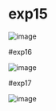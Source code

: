 # exp15

![image](https://github.com/Mahishaw/TOC/assets/117896534/d778cc5e-6bbb-4b1c-9f62-0ce7f0c9e1b5)

#exp16

![image](https://github.com/Mahishaw/TOC/assets/117896534/c4296777-4506-498a-8ba0-303dc626d0b0)

#exp17

![image](https://github.com/Mahishaw/TOC/assets/117896534/f4e11a16-e6ef-4315-823c-961814b5ac90)

